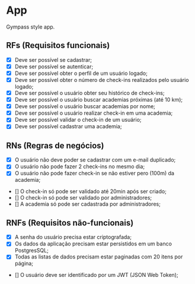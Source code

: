 # App

Gympass style app.

## RFs (Requisitos funcionais)

- [x] Deve ser possível se cadastrar;
- [x] Deve ser possível se autenticar;
- [x] Deve ser possível obter o perfil de um usuário logado;
- [x] Deve ser possível obter o número de check-ins realizados pelo usuário logado;
- [x] Deve ser possível o usuário obter seu histórico de check-ins;
- [x] Deve ser possível o usuário buscar academias próximas (até 10 km);
- [x] Deve ser possível o usuário buscar academias por nome;
- [x] Deve ser possível o usuário realizar check-in em uma academia;
- [x] Deve ser possível validar o check-in de um usuário;
- [x] Deve ser possível cadastrar uma academia;

## RNs (Regras de negócios)

- [x] O usuário não deve poder se cadastrar com um e-mail duplicado;
- [x] O usuário não pode fazer 2 check-ins no mesmo dia;
- [x] O usuário não pode fazer check-in se não estiver pero (100m) da academia;
- [] O check-in só pode ser validado até 20min após ser criado;
- [] O check-in só pode ser validado por administradores;
- [] A academia só pode ser cadastrada por administradores;

## RNFs (Requisitos não-funcionais)

- [x] A senha do usuário precisa estar criptografada;
- [x] Os dados da aplicação precisam estar persistidos em um banco PostgresSQL;
- [x] Todas as listas de dados precisam estar paginadas com 20 itens por página;
- [] O usuário deve ser identificado por um JWT (JSON Web Token);